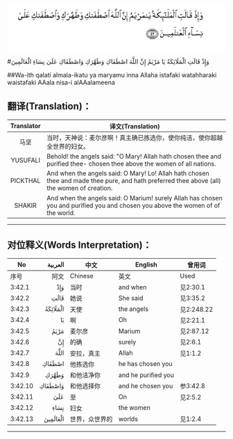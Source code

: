 ![003:042](images/003_042.gif)

#وَإِذْ قَالَتِ الْمَلَائِكَةُ يَا مَرْيَمُ إِنَّ اللَّهَ اصْطَفَاكِ وَطَهَّرَكِ وَاصْطَفَاكِ عَلَىٰ نِسَاءِ الْعَالَمِينَ 

##Wa-ith qalati almala-ikatu ya maryamu inna Allaha istafaki watahharaki waistafaki AAala nisa-i alAAalameena 

## 翻译(Translation)：

| Translator | 译文(Translation)                                            |
| :--------: | ------------------------------------------------------------ |
|    马坚    | 当时，天神说：麦尔彦啊！真主确已拣选你，使你纯洁，使你超越全世界的妇女。 |
|  YUSUFALI  | Behold! the angels said: "O Mary! Allah hath chosen thee and purified thee- chosen thee above the women of all nations. |
|  PICKTHAL  | And when the angels said: O Mary! Lo! Allah hath chosen thee and made thee pure, and hath preferred thee above (all) the women of creation. |
|   SHAKIR   | And when the angels said: O Marium! surely Allah has chosen you and purified you and chosen you above the women of of the world. |

---

## 对位释义(Words Interpretation)：

| No   | العربية | 中文    | English | 曾用词 |
| ---- | ------: | ------- | ------- | ------ |
| 序号 |    阿文 | Chinese | 英文    | Used   |
| 3:42.1  | وَإِذْ      | 当时           | and when            | 见2:30.1   |
| 3:42.2  | قَالَتِ     | 她说           | She said            | 见3:35.2   |
| 3:42.3  | الْمَلَائِكَةُ | 天使           | the angels          | 见2:248.22 |
| 3:42.4  | يَا       | 啊             | Oh                  | 见2:21.1   |
| 3:42.5  | مَرْيَمُ     | 麦尔彦         | Marium              | 见2:87.12  |
| 3:42.6  | إِنَّ       | 的确           | surely              | 见2:6.1    |
| 3:42.7  | اللَّهَ     | 安拉，真主     | Allah               | 见1:1.2    |
| 3:42.8  | اصْطَفَاكِ   | 他拣选你       | he has chosen you   |            |
| 3:42.9  | وَطَهَّرَكِ    | 和他洁净你     | and he purified you |            |
| 3:42.10 | وَاصْطَفَاكِ  | 和他选择你     | and he chosen you   | 参3:42.8   |
| 3:42.11 | عَلَىٰ      | 至             | On                  | 见2:5.2    |
| 3:42.12 | نِسَاءِ     | 妇女           | the women           |            |
| 3:42.13 | الْعَالَمِينَ | 世界，众世界的 | worlds              | 见1:2.4    |

---
